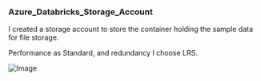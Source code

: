 ### Azure_Databricks_Storage_Account

I created a storage account to store the container holding the sample data for file storage. 


Performance as Standard, and redundancy I choose LRS.


![Image](https://github.com/user-attachments/assets/13ff405d-fd92-4a0f-becf-c7e944769263)

